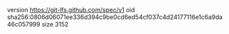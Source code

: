 version https://git-lfs.github.com/spec/v1
oid sha256:0806d06071ee336d394c9be0cd6ed54cf037c4d24177116e1c6a9da46c057999
size 3152
